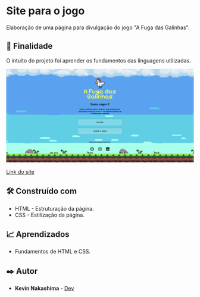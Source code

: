 # Site para o jogo

Elaboração de uma página para divulgação do jogo "A Fuga das Galinhas".

## 🚀 Finalidade

O intuito do projeto foi aprender os fundamentos das linguagens utilizadas.

![](https://github.com/Kryonn/assets/blob/main/image4.png)

[Link do site](https://a-fuga-das-galinhas.netlify.app)

## 🛠️ Construído com

* HTML - Estruturação da página.
* CSS - Estilização da página.

## 📈 Aprendizados

* Fundamentos de HTML e CSS.

## ✒️ Autor

* **Kevin Nakashima** - [Dev](https://github.com/Kryonn)

